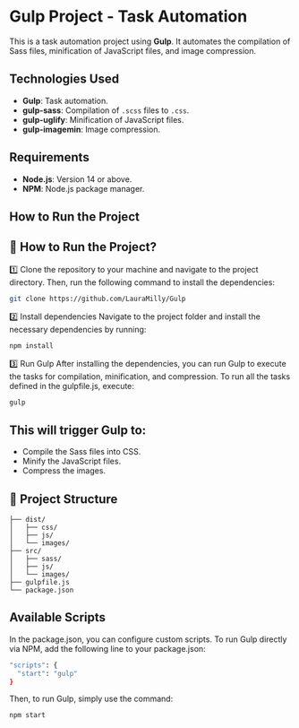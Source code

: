 # Gulp Project - Task Automation

This is a task automation project using **Gulp**. It automates the compilation of Sass files, minification of JavaScript files, and image compression.

## Technologies Used

- **Gulp**: Task automation.
- **gulp-sass**: Compilation of `.scss` files to `.css`.
- **gulp-uglify**: Minification of JavaScript files.
- **gulp-imagemin**: Image compression.

## Requirements

- **Node.js**: Version 14 or above.
- **NPM**: Node.js package manager.

## How to Run the Project

## 🔧 How to Run the Project?

1️⃣ Clone the repository to your machine and navigate to the project directory. Then, run the following command to install the dependencies:
```sh
git clone https://github.com/LauraMilly/Gulp
```
2️⃣ Install dependencies
Navigate to the project folder and install the necessary dependencies by running:
```sh
npm install
```
3️⃣ Run Gulp
After installing the dependencies, you can run Gulp to execute the tasks for compilation, minification, and compression. To run all the tasks defined in the gulpfile.js, execute:
```sh
gulp
```
## This will trigger Gulp to:

- Compile the Sass files into CSS.
- Minify the JavaScript files.
- Compress the images.


## 📂 Project Structure
```
├── dist/
│   ├── css/
│   ├── js/
│   └── images/
├── src/
│   ├── sass/
│   ├── js/
│   └── images/
├── gulpfile.js
└── package.json

```

## Available Scripts

In the package.json, you can configure custom scripts. To run Gulp directly via NPM, add the following line to your package.json:
```sh
"scripts": {
  "start": "gulp"
}
```
Then, to run Gulp, simply use the command:
```sh
npm start

```


